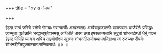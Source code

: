 +++
title = "०४ स गोमघा"

+++

हेइन्द्र सत्वं जरित्रे स्तोत्रे गोमघाः गवान्दात्रीः अश्वश्चन्द्राः अश्वैराह्लादयन्तीः वाजश्रवसः वाजैर्बलैः प्रसिद्धाः एवम्भूताः पृक्षोन्नानि भरद्वाजपुत्रेष्वस्मसु अधिधेहि धारय तथा इषस्तान्यन्नानि सुदुघां शोभनदोग्ध्रीं धेनुं गाञ्च हेइन्द्र पीपिहि प्यायय अपिच ताइषोगौश्च सुरुचः शोभनदीप्तयोयथाभवन्तितथा त्वं रुरुच्याः दीपयेः शोभनदीप्तियुक्ताश्चताःसन्त्वित्यर्थः ॥ ४ ॥